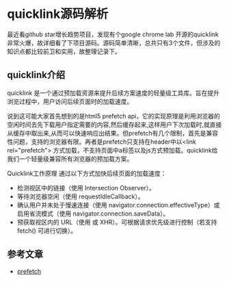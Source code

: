 # quicklink源码解析

最近看github star增长趋势项目，发现有个google chrome lab 开源的quicklink非常火爆，故详细看了下项目源码。源码简单清晰，总共只有3个文件，但涉及的知识点都比较前卫和实用，故整理记录下。

## quicklink介绍
quicklink 是一个通过预加载资源来提升后续方案速度的轻量级工具库。旨在提升浏览过程中，用户访问后续页面时的加载速度。

说到这可能大家首先想到的是html5 prefetch api，它的实现原理是利用浏览器的空闲时间去先下载用户指定需要的内容,然后缓存起来,这样用户下次加载时,就直接从缓存中取出来,从而可以快速响应出结果。但prefetch有几个限制，首先是兼容性问题，支持的浏览器有限。再者是prefetch只支持在header中以\<link rel="prefetch"> 方式加载，不支持页面中a标签以及js方式预加载。quicklink给我们一个轻量级兼容所有浏览器的预加载方案。

Quicklink工作原理 通过以下方式加快后续页面的加载速度：
* 检测视区中的链接（使用 Intersection Observer）。
* 等待浏览器空闲（使用 requestIdleCallback）。
* 确认用户并未处于慢速连接（使用 navigator.connection.effectiveType）或启用省流模式（使用 navigator.connection.saveData）。
* 预获取视区内的 URL（使用 <link rel=prefetch> 或 XHR）。可根据请求优先级进行控制（若支持 fetch() 可进行切换）。

## 参考文章
* [prefetch](https://www.w3.org/TR/resource-hints/#prefetch)